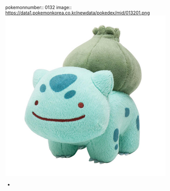 pokemonnumber:: 0132
image:: https://data1.pokemonkorea.co.kr/newdata/pokedex/mid/013201.png ![](../assets/132-001.jpg)

-